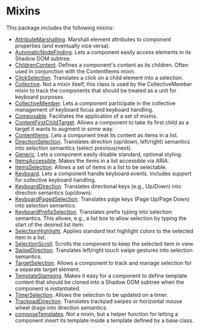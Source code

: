 # Mixins

This package includes the following mixins:

* [AttributeMarshalling](src/AttributeMarshalling.js).
  Marshall element attributes to component properties (and eventually vice versa).
* [AutomaticNodeFinding](src/AutomaticNodeFinding.js).
  Lets a component easily access elements in its Shadow DOM subtree.
* [ChildrenContent](src/ChildrenContent.js).
  Defines a component's content as its children. Often used in conjunction with
  the ContentItems mixin.
* [ClickSelection](src/ClickSelection.js).
  Translates a click on a child element into a selection.
* [Collective](src/Collective.js).
  Not a mixin itself, this class is used by the CollectiveMember mixin to track
  the components that should be treated as a unit for keyboard purposes.
* [CollectiveMember](src/CollectiveMember.js).
  Lets a component participate in the collective management of keyboard focus
  and keyboard handling.
* [Composable](src/Composable.js).
  Facilitates the application of a set of mixins.
* [ContentFirstChildTarget](src/ContentFirstChildTarget.js).
  Allows a component to take its first child as a target it wants to augment in
  some way.
* [ContentItems](src/ContentItems.js).
  Lets a component treat its content as items in a list.
* [DirectionSelection](src/DirectionSelection.js).
  Translates direction (up/down, left/right) semantics into selection semantics
  (select previous/next).
* [Generic](src/Generic.js).
  Lets a component easily disable standard, optional styling.
* [ItemsAccessible](src/ItemsAccessible.js).
  Makes the items in a list accessible via ARIA.
* [ItemsSelection](src/ItemsSelection.js).
  Allows a set of items in a list to be selectable.
* [Keyboard](src/Keyboard.js).
  Lets a component handle keyboard events. Includes support for collective
  keyboard handling.
* [KeyboardDirection](src/KeyboardDirection.js).
  Translates directional keys (e.g., Up/Down) into direction semantics
  (up/down).
* [KeyboardPagedSelection](src/KeyboardPagedSelection.js).
  Translates page keys (Page Up/Page Down) into selection semantics.
* [KeyboardPrefixSelection](src/KeyboardPrefixSelection.js).
  Translates prefix typing into selection semantics. This allows, e.g., a list
  box to allow selection by typing the start of the desired list item.
* [SelectionHighlight](src/SelectionHighlight.js).
  Applies standard text highlight colors to the selected item in a list.
* [SelectionScroll](src/SelectionScroll.js).
  Scrolls the component to keep the selected item in view.
* [SwipeDirection](src/SwipeDirection.js).
  Translates left/right touch swipe gestures into selection semantics.
* [TargetSelection](src/TargetSelection.js).
  Allows a component to track and manage selection for a separate target
  element.
* [TemplateStamping](src/TemplateStamping.js).
  Makes it easy for a component to define template content that should be cloned
  into a Shadow DOM subtree when the component is instantiated.
* [TimerSelection](src/TimerSelection.js).
  Allows the selection to be updated on a timer.
* [TrackpadDirection](src/TrackpadDirection.js).
  Translates trackpad swipes or horizontal mouse wheel drags into direction
  semantics.
* [composeTemplates](src/composeTemplates.js).
  Not a mixin, but a helper function for letting a component insert its template
  inside a template defined by a base class.
